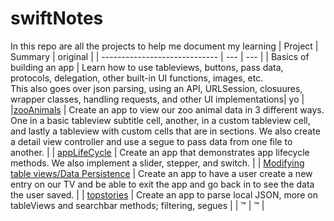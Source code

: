# swiftNotes

In this repo are all the projects to help me document my learning 
| Project | Summary | original |
| ----------------------------- | --- | --- |
| Basics of building an app | Learn how to use tableviews, buttons, pass data, protocols, delegation, other built-in UI functions, images, etc.<br> This also goes over json parsing, using an API, URLSession, closuures, wrapper classes, handling requests, and other UI implementations| yo |
|<a href="https://github.com/chakane3/swiftNotes/tree/main/Pursuit-UIKit/Unit2/zooAnimals">zooAnimals</a> | Create an app to view our zoo animal data in 3 different ways. One in a basic tableview subtitle cell, another, in a custom tableview cell, and lastly a tableview with custom cells that are in sections. We also create a detail view controller and use a segue to pass data from one file to another. |
| <a href="https://github.com/chakane3/swiftNotes/tree/main/Pursuit-UIKit/Unit2/appLifeCycle">appLifeCycle</a>  | Create an app that demonstrates app lifecycle methods. We also implement a slider, stepper, and switch. |
| <a href="https://github.com/chakane3/swiftNotes/tree/main/Pursuit-UIKit/Unit2/scheduler">Modifying table views/Data Persistence</a> | Create an app to have a user create a new entry on our TV and be able to exit the app and go back in to see the data the user saved. |
| <a href="https://github.com/chakane3/swiftNotes/tree/main/Pursuit-UIKit/Unit2/stories">topstories</a> | Create an app to parse local JSON, more on tableViews and searchbar methods; filtering, segues | 
| ™ | ™ |
